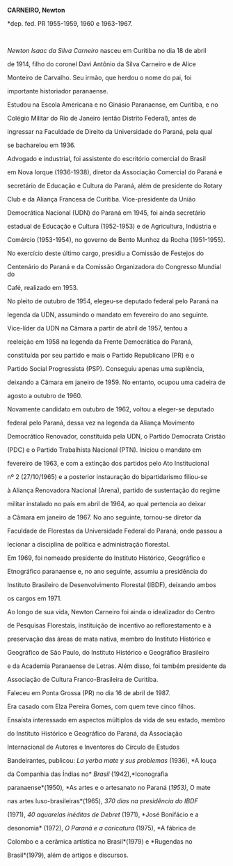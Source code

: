 **CARNEIRO, Newton**



\*dep. fed. PR 1955-1959, 1960 e 1963-1967.



 



*Newton Isaac da Silva Carneiro* nasceu em Curitiba no dia 18 de abril

de 1914, filho do coronel Davi Antônio da Silva Carneiro e de Alice

Monteiro de Carvalho. Seu irmão, que herdou o nome do pai, foi

importante historiador paranaense.



Estudou na Escola Americana e no Ginásio Paranaense, em Curitiba, e no

Colégio Militar do Rio de Janeiro (então Distrito Federal), antes de

ingressar na Faculdade de Direito da Universidade do Paraná, pela qual

se bacharelou em 1936.



Advogado e industrial, foi assistente do escritório comercial do Brasil

em Nova Iorque (1936-1938), diretor da Associação Comercial do Paraná e

secretário de Educação e Cultura do Paraná, além de presidente do Rotary

Club e da Aliança Francesa de Curitiba. Vice-presidente da União

Democrática Nacional (UDN) do Paraná em 1945, foi ainda secretário

estadual de Educação e Cultura (1952-1953) e de Agricultura, Indústria e

Comércio (1953-1954), no governo de Bento Munhoz da Rocha (1951-1955).

No exercício deste último cargo, presidiu a Comissão de Festejos do

Centenário do Paraná e da Comissão Organizadora do Congresso Mundial do

Café, realizado em 1953.



No pleito de outubro de 1954, elegeu-se deputado federal pelo Paraná na

legenda da UDN, assumindo o mandato em fevereiro do ano seguinte.

Vice-líder da UDN na Câmara a partir de abril de 1957, tentou a

reeleição em 1958 na legenda da Frente Democrática do Paraná,

constituída por seu partido e mais o Partido Republicano (PR) e o

Partido Social Progressista (PSP). Conseguiu apenas uma suplência,

deixando a Câmara em janeiro de 1959. No entanto, ocupou uma cadeira de

agosto a outubro de 1960.



Novamente candidato em outubro de 1962, voltou a eleger-se deputado

federal pelo Paraná, dessa vez na legenda da Aliança Movimento

Democrático Renovador, constituída pela UDN, o Partido Democrata Cristão

(PDC) e o Partido Trabalhista Nacional (PTN). Iniciou o mandato em

fevereiro de 1963, e com a extinção dos partidos pelo Ato Institucional

nº 2 (27/10/1965) e a posterior instauração do bipartidarismo filiou-se

à Aliança Renovadora Nacional (Arena), partido de sustentação do regime

militar instalado no país em abril de 1964, ao qual pertencia ao deixar

a Câmara em janeiro de 1967. No ano seguinte, tornou-se diretor da

Faculdade de Florestas da Universidade Federal do Paraná, onde passou a

lecionar a disciplina de política e administração florestal.



Em 1969, foi nomeado presidente do Instituto Histórico, Geográfico e

Etnográfico paranaense e, no ano seguinte, assumiu a presidência do

Instituto Brasileiro de Desenvolvimento Florestal (IBDF), deixando ambos

os cargos em 1971.



Ao longo de sua vida, Newton Carneiro foi ainda o idealizador do Centro

de Pesquisas Florestais, instituição de incentivo ao reflorestamento e à

preservação das áreas de mata nativa, membro do Instituto Histórico e

Geográfico de São Paulo, do Instituto Histórico e Geográfico Brasileiro

e da Academia Paranaense de Letras. Além disso, foi também presidente da

Associação de Cultura Franco-Brasileira de Curitiba.



Faleceu em Ponta Grossa (PR) no dia 16 de abril de 1987.



Era casado com Elza Pereira Gomes, com quem teve cinco filhos.



Ensaísta interessado em aspectos múltiplos da vida de seu estado, membro

do Instituto Histórico e Geográfico do Paraná, da Associação

Internacional de Autores e Inventores do Círculo de Estudos

Bandeirantes, publicou: *La yerba mate y sus problemas* (1936), *A louça

da Companhia das Índias no* *Brasil* (1942),*Iconografia

paranaense*(1950)*,* *As artes e o artesanato no Paraná (*1953)*, O mate

nas artes luso-brasileiras*(1965), *370 dias na presidência do IBDF*

(1971), *40 aquarelas inéditas de Debret* (1971), *José Bonifácio e a

desonomia* (1972), *O Paraná e a caricatura* (1975), *A fábrica de

Colombo e a cerâmica artística no Brasil*(1979) e *Rugendas no

Brasil*(1979), além de artigos e discursos.



 



